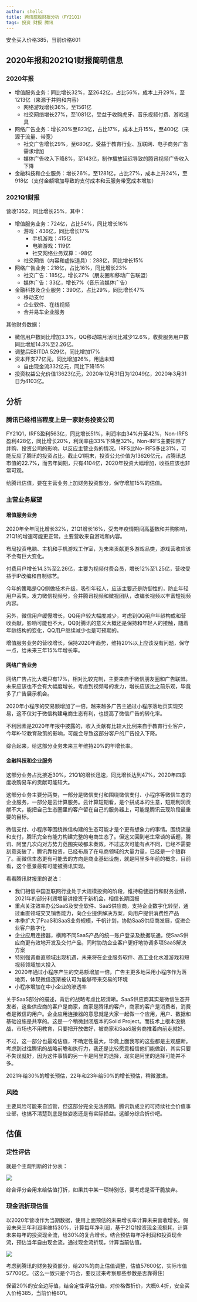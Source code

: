 ```yaml
---
author: shellc
title: 腾讯控股财报分析（FY21Q1）
tags: 投资 财报 腾讯
---
```


安全买入价格385，当前价格601

<!--more-->

## 2020年报和2021Q1财报简明信息

### 2020年报

* 增值服务业务：同比增长32%，至2642亿，占比56%，成本上升29%，至1213亿（来源于并购和内容）
	* 网络游戏增长36%，至1561亿
	* 社交网络增长27%，至1081亿，受益于收购虎牙、音乐视频付费、游戏道具
* 网络广告业务：增长20%至823亿，占比17%，成本上升15%，至400亿（来源于流量、带宽）
	* 社交广告增长29%，至680亿，受益于教育行业、互联网、电子商务广告需求增加
	* 媒体广告收入下降8%，至143亿，制作播放延迟导致的腾讯视频广告收入下降
* 金融科技和企业服务：增长26%，至1281亿，占比27%，成本上升24%，至918亿（支付金额增加导致的支付成本和云服务带宽成本增加）

### 2021Q1财报

营收1352，同比增长25%，其中：

* 增值服务业务：724亿，占比54%，同比增长16%
	* 游戏：436亿，同比增长17%
		* 手机游戏：415亿
		* 电脑游戏：119亿
		* 社交网络业务双算：-98亿
	* 社交网络（内容和虚拟道具）：288亿，同比增长15%
* 网络广告业务：218亿，占比16%，同比增长23%
	* 社交广告：185亿，增长27%（朋友圈和移动广告联盟）
	* 媒体广告：33亿，增长7%（音乐流媒体广告）
* 金融科技及企业服务：390亿，占比29%，同比增长47%
	* 移动支付
	* 企业软件、在线视频
	* 合并易车企业服务

其他财务数据：

* 微信用户数同比增加3.3%，QQ移动端月活同比减少12.6%，收费服务用户数同比增加14.3%至2.26亿。
* 调整后EBITDA 529亿，同比增加17%
* 资本开支77亿元，同比增加26%，用途未知
	* 自由现金流332亿元，同比下降15%
* 投资权益公允价值13623亿元，2020年12月31日为12049亿，2020年3月31日为4103亿。

## 分析

### 腾讯已经相当程度上是一家财务投资公司

FY21Q1，IRFS盈利563亿，同比增长51%，利润率由34%升至42%，Non-IRFS盈利428亿，同比增长20%，利润率由33%下降至32%。Non-IRFS主要扣除了并购、投资公司的影响，以反应主营业务的情况。IRFS比No-IRFS多出31%，可能反应了腾讯的投资占比。截止Q1期末，投资公允价值为13626亿元，占腾讯总市值的22.7%，而去年同期，只有4104亿，2020年投资大幅增加，收益应该也非常可观。

给腾讯估值，要在主营业务上加财务投资部分，保守增加15%的估值。

### 主营业务展望

#### 增值服务业务

2020年全年同比增长32%，21Q1增长16%，受去年疫情期间高基数和并购影响，21Q1的增速可能更正常。主要营收来自游戏和内容。

布局投资电脑、主机和手机游戏工作室，为未来贡献更多游戏品类，游戏营收应该不会有巨大变化。

付费用户增长14.3%至2.26亿，主要为视频付费会员，增长12%至1.25亿，营收受益于IP改编和自制综艺。

今年的策略是QQ侧做技术升级，吸引年轻人，应该主要还是防御性的，防止年轻用户丢失。发力微信视频号，合并腾讯视频和微视团队，改编长视频以丰富短视频内容。

另外，微信用户缓慢增长，QQ用户较大幅度减少，考虑到QQ用户年龄构成和营收贡献，影响可能也不大，QQ对腾讯的意义大概还是保持和年轻人的接触，随着年龄结构的变化，QQ用户继续减少也是可预期的。

增值服务业务的营收增长，保持2020年趋势，维持20%以上应该没有问题，保守一点，给未来三年15%年增长率。


#### 网络广告业务

网络广告占比大概只有17%，相对比较克制，主要来自于微信朋友圈和广告联盟。未来应该也不会有大幅度增长，考虑到视频号的发力，增长应该比之前乐观，毕竟多了广告展示机会。

2020年小程序的交易额增加了一倍，越来越多广告主通过小程序落地页实现交易，这不仅对于微信构建电商生态有利，也提高了微信广告的转化率。

不利因素是2020年年报中披露的，收入贡献有比较大比例来自于教育行业客户，今年K-12教育政策的影响，可能会导致这部分客户的广告投入下降。

综合起来，给这部分业务未来三年维持20%的年增长率。

#### 金融科技和企业服务

这部分业务占比接近30%，21Q1的增长迅速，同比增长达到47%，2020年四季度收购易车的贡献可能较大。

这部分业务主要分两类，一部分是微信支付和围绕微信支付、小程序等微信生态的企业服务，一部分是云计算服务。云计算短期看，是个拼成本的生意，短期利润贡献不大，能把自己生态圈里的客户留在自己的服务器上，可能是腾讯云现阶段最重要的目标。

微信支付、小程序等围绕微信构建的生态可能才是个更有想象力的事情。围绕流量和支付，腾讯完全有能力构建完整的电商生态了。但这又回到老生常谈的话题，腾讯、阿里几次向对方势力范围突破都未奏效。不过这次可能有点不同，已经不需要刻意突破了，腾讯靠投资，已经布局了在电商领域的大量力量，已经是一个狼群了。而微信生态更有可能去的方向是商业基础设施，就是阿里多年前的概念，目前看，这个愿景最有可能被腾讯实现。

看看腾讯财报里的说法：

* 我们相信中国互联网行业处于大规模投资的阶段，维持稳健运行和财务业绩，2021年的部分利润增量讲投资于新机会，相信长期回报
* 重点关注效率办公SaaS及安全软件、SaaS供应商，支持企业数字化转型，通过垂直领域交叉销售能力，向企业提供解决方案，向用户提供消费性产品
* 本季扩大了PaaS和SaaS业务规模，千帆计划，协助SaaS供应商发展，促进企业客户数字化
* 企业应用连接器，横跨不同SaaS产品的统一账户登录及数据联通，使SaaS供应商更有效地开发及交付产品，同时协助企业客户更好地协调多项SaaS解决方案
* 特别强调垂直领域出现机遇，未来将在企业服务软件、高工业化水准游戏和短视频领域加大投入
* 2020年通过小程序产生的交易额增加一倍，广告主更多地采用小程序作为落地页，体现微信逐渐被认可为能够带来交易的环境
* 小程序增加在中小企业的渗透率

关于SaaS部分的描述，背后的战略考虑比较清晰。SaaS供应商其实是微信生态开发者，这些供应商的客户是商家，商家是腾讯的客户，商家的客户是消费者，消费者是微信的用户。企业应用连接器的意思就是大家一起做一个应用，用户、数据和基础设施是共享的。这是一个稍微封闭版本的Solid Project。而技术上根本没挑战，市场也不用教育，只要把开放做好，被商家和SaaS服务商推着向前走就好。

不过，这一部分也最难估值，不确定性最大，毕竟上面我写的这些都是主观臆断。考虑到过往腾讯的战略前瞻和执行力，我还是比较愿意相信他们能做到，其实只要不失误就好，因为这件事情的另一半是阿里的选择，现实是阿里的选择可能并不多。

2021年给30%的增长预估，22年和23年给50%的增长预估，稍微激进。

### 风险

主要风险可能来自监管，但这部分完全无法预期。腾讯新成立的可持续社会价值事业部，也搞不清楚到底是做姿态还是有实际损益。这部分综合折价吧。

## 估值

### 定性评估

就是个主观判断的计分表：

<img src="/assets/images/posts/202105/00700-21q1-1.png">

综合评分会用来给估值打折，如果其中某一项特别低，要考虑是否干脆放弃。

	
### 现金流折现估值

以2020年营收作为当期数据，使用上面预估的未来增长率计算未来营收增长。假设未来三年利润率维持30%，计算每年净利润，基于21Q1投资现金流损耗，计算未来每年的投资现金流，给30%的复合增长。结合预估每年净利润和投资现金流，预估当年自由现金流。通过现金流折现，计算当前估值。

<img src="/assets/images/posts/202105/00700-21q1-2.png">

考虑到腾讯的财务投资部分，给20%的向上估值调整，估值57600亿，实际市值57700亿。（这么一致只是个巧合，要反过来考察那些参数是否靠得住）

保留20%的安全边际值，结合定性评估分值，对价格做折价，大概6.4折，安全买入价格385，当前价格601。



